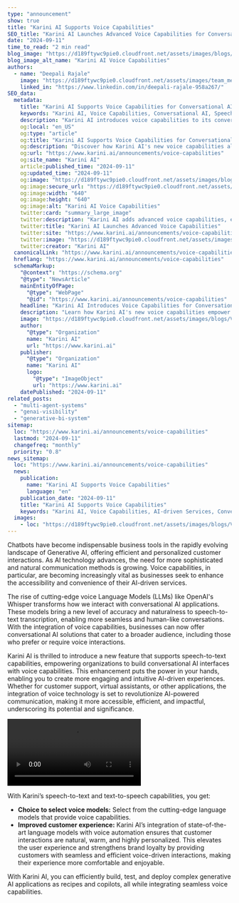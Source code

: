 ```yaml
---
type: "announcement"
show: true
title: "Karini AI Supports Voice Capabilities"
SEO_title: "Karini AI Launches Advanced Voice Capabilities for Conversational AI"
date: "2024-09-11"
time_to_read: "2 min read"
blog_image: "https://d189ftywc9pie0.cloudfront.net/assets/images/blogs/Voice_Capabilities.png"
blog_image_alt_name: "Karini AI Voice Capabilities"
authors:
  - name: "Deepali Rajale"
    image: "https://d189ftywc9pie0.cloudfront.net/assets/images/team_members/deepali-rajale.png"
    linked_in: "https://www.linkedin.com/in/deepali-rajale-958a267/"
SEO_data:
  metadata:
    title: "Karini AI Supports Voice Capabilities for Conversational AI"
    keywords: "Karini AI, Voice Capabilities, Conversational AI, Speech-to-Text, Text-to-Speech, AI-driven Services, Voice LLMs, Generative AI, AI Automation"
    description: "Karini AI introduces voice capabilities to its conversational AI platform, empowering businesses to enhance customer interactions with speech-to-text and text-to-speech automation."
    og:local: "en_US"
    og:type: "article"
    og:title: "Karini AI Supports Voice Capabilities for Conversational AI"
    og:description: "Discover how Karini AI's new voice capabilities allow businesses to leverage advanced speech-to-text and text-to-speech automation in their AI-driven services."
    og:url: "https://www.karini.ai/announcements/voice-capabilities"
    og:site_name: "Karini AI"
    article:published_time: "2024-09-11"
    og:updated_time: "2024-09-11"
    og:image: "https://d189ftywc9pie0.cloudfront.net/assets/images/blogs/Voice_Capabilities.png"
    og:image:secure_url: "https://d189ftywc9pie0.cloudfront.net/assets/images/blogs/Voice_Capabilities.png"
    og:image:width: "640"
    og:image:height: "640"
    og:image:alt: "Karini AI Voice Capabilities"
    twitter:card: "summary_large_image"
    twitter:description: "Karini AI adds advanced voice capabilities, enabling businesses to build voice-driven conversational AI applications with seamless speech-to-text and text-to-speech automation."
    twitter:title: "Karini AI Launches Advanced Voice Capabilities"
    twitter:site: "https://www.karini.ai/announcements/voice-capabilities"
    twitter:image: "https://d189ftywc9pie0.cloudfront.net/assets/images/blogs/Voice_Capabilities.png"
    twitter:creator: "Karini AI"
  canonicalLink: "https://www.karini.ai/announcements/voice-capabilities"
  hreflang: "https://www.karini.ai/announcements/voice-capabilities"
  schemaMarkup:
    "@context": "https://schema.org"
    "@type": "NewsArticle"
    mainEntityOfPage:
      "@type": "WebPage"
      "@id": "https://www.karini.ai/announcements/voice-capabilities"
    headline: "Karini AI Introduces Voice Capabilities for Conversational AI"
    description: "Learn how Karini AI's new voice capabilities empower businesses to leverage speech-to-text and text-to-speech features in conversational AI applications."
    image: "https://d189ftywc9pie0.cloudfront.net/assets/images/blogs/Voice_Capabilities.png"
    author:
      "@type": "Organization"
      name: "Karini AI"
      url: "https://www.karini.ai"
    publisher:
      "@type": "Organization"
      name: "Karini AI"
      logo:
        "@type": "ImageObject"
        url: "https://www.karini.ai"
    datePublished: "2024-09-11"
related_posts:
  - "multi-agent-systems"
  - "genai-visibility"
  - "generative-bi-system"
sitemap:
  loc: "https://www.karini.ai/announcements/voice-capabilities"
  lastmod: "2024-09-11"
  changefreq: "monthly"
  priority: "0.8"
news_sitemap:
  loc: "https://www.karini.ai/announcements/voice-capabilities"
  news:
    publication:
      name: "Karini AI Supports Voice Capabilities"
      language: "en"
    publication_date: "2024-09-11"
    title: "Karini AI Supports Voice Capabilities"
    keywords: "Karini AI, Voice Capabilities, AI-driven Services, Conversational AI"
  images:
    - loc: "https://d189ftywc9pie0.cloudfront.net/assets/images/blogs/Voice_Capabilities.png"
---
```


Chatbots have become indispensable business tools in the rapidly evolving landscape of Generative AI, offering efficient and personalized customer interactions. As AI technology advances, the need for more sophisticated and natural communication methods is growing. Voice capabilities, in particular, are becoming increasingly vital as businesses seek to enhance the accessibility and convenience of their AI-driven services.

The rise of cutting-edge voice Language Models (LLMs) like OpenAI's Whisper transforms how we interact with conversational AI applications. These models bring a new level of accuracy and naturalness to speech-to-text transcription, enabling more seamless and human-like conversations. With the integration of voice capabilities, businesses can now offer conversational AI solutions that cater to a broader audience, including those who prefer or require voice interactions.

Karini AI is thrilled to introduce a new feature that supports speech-to-text capabilities, empowering organizations to build conversational AI interfaces with voice capabilities. This enhancement puts the power in your hands, enabling you to create more engaging and intuitive AI-driven experiences. Whether for customer support, virtual assistants, or other applications, the integration of voice technology is set to revolutionize AI-powered communication, making it more accessible, efficient, and impactful, underscoring its potential and significance.

<video src="/gif/karini-ai-voice-capabilities.mp4" controls="controls"></video>

With Karini’s speech-to-text and text-to-speech capabilities, you get:

- **Choice to select voice models:** Select from the cutting-edge language models that provide voice capabilities.
- **Improved customer experience:** Karini AI’s integration of state-of-the-art language models with voice automation ensures that customer interactions are natural, warm, and highly personalized. This elevates the user experience and strengthens brand loyalty by providing customers with seamless and efficient voice-driven interactions, making their experience more comfortable and enjoyable.

With Karini AI, you can efficiently build, test, and deploy complex generative AI applications as recipes and copilots, all while integrating seamless voice capabilities.

